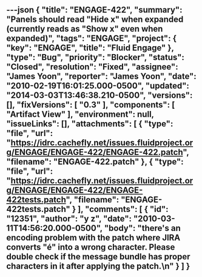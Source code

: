 ---json
{
  "title": "ENGAGE-422",
  "summary": "Panels should read \"Hide x\" when expanded (currently reads as \"Show x\" even when expanded)",
  "tags": "ENGAGE",
  "project": {
    "key": "ENGAGE",
    "title": "Fluid Engage"
  },
  "type": "Bug",
  "priority": "Blocker",
  "status": "Closed",
  "resolution": "Fixed",
  "assignee": "James Yoon",
  "reporter": "James Yoon",
  "date": "2010-02-19T16:01:25.000-0500",
  "updated": "2014-03-03T13:46:38.210-0500",
  "versions": [],
  "fixVersions": [
    "0.3"
  ],
  "components": [
    "Artifact View"
  ],
  "environment": null,
  "issueLinks": [],
  "attachments": [
    {
      "type": "file",
      "url": "https://idrc.cachefly.net/issues.fluidproject.org/ENGAGE/ENGAGE-422/ENGAGE-422.patch",
      "filename": "ENGAGE-422.patch"
    },
    {
      "type": "file",
      "url": "https://idrc.cachefly.net/issues.fluidproject.org/ENGAGE/ENGAGE-422/ENGAGE-422tests.patch",
      "filename": "ENGAGE-422tests.patch"
    }
  ],
  "comments": [
    {
      "id": "12351",
      "author": "y z",
      "date": "2010-03-11T14:56:20.000-0500",
      "body": "there's an encoding problem with the patch where JIRA converts \"é\" into a wrong character. Please double check if the message bundle has proper characters in it after applying the patch.\n"
    }
  ]
}
---

        